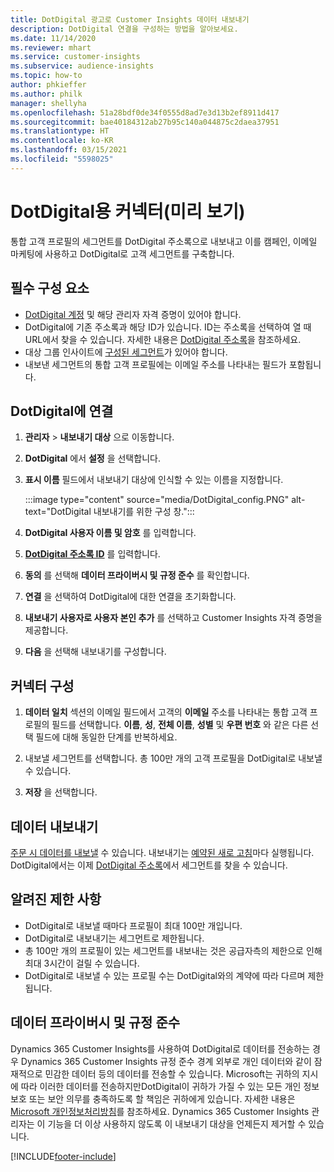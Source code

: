 ```yaml
---
title: DotDigital 광고로 Customer Insights 데이터 내보내기
description: DotDigital 연결을 구성하는 방법을 알아보세요.
ms.date: 11/14/2020
ms.reviewer: mhart
ms.service: customer-insights
ms.subservice: audience-insights
ms.topic: how-to
author: phkieffer
ms.author: philk
manager: shellyha
ms.openlocfilehash: 51a28bdf0de34f0555d8ad7e3d13b2ef8911d417
ms.sourcegitcommit: bae40184312ab27b95c140a044875c2daea37951
ms.translationtype: HT
ms.contentlocale: ko-KR
ms.lasthandoff: 03/15/2021
ms.locfileid: "5598025"
---
```

# <a name="connector-for-dotdigital-preview"></a>DotDigital용 커넥터(미리 보기)

통합 고객 프로필의 세그먼트를 DotDigital 주소록으로 내보내고 이를 캠페인, 이메일 마케팅에 사용하고 DotDigital로 고객 세그먼트를 구축합니다. 

## <a name="prerequisites"></a>필수 구성 요소

-   [DotDigital 계정](https://dotdigital.com/) 및 해당 관리자 자격 증명이 있어야 합니다.
-   DotDigital에 기존 주소록과 해당 ID가 있습니다. ID는 주소록을 선택하여 열 때 URL에서 찾을 수 있습니다. 자세한 내용은 [DotDigital 주소록](https://support.dotdigital.com/hc/articles/212211968-Creating-an-address-book)을 참조하세요.
-   대상 그룹 인사이트에 [구성된 세그먼트](segments.md)가 있어야 합니다.
-   내보낸 세그먼트의 통합 고객 프로필에는 이메일 주소를 나타내는 필드가 포함됩니다.

## <a name="connect-to-dotdigital"></a>DotDigital에 연결

1. **관리자** > **내보내기 대상** 으로 이동합니다.

1. **DotDigital** 에서 **설정** 을 선택합니다.

1. **표시 이름** 필드에서 내보내기 대상에 인식할 수 있는 이름을 지정합니다.

   :::image type="content" source="media/DotDigital_config.PNG" alt-text="DotDigital 내보내기를 위한 구성 창.":::

1. **DotDigital 사용자 이름 및 암호** 를 입력합니다.

1. **[DotDigital 주소록 ID](https://support.dotdigital.com/hc/articles/212211968-Creating-an-address-book)** 를 입력합니다.

1. **동의** 를 선택해 **데이터 프라이버시 및 규정 준수** 를 확인합니다.

1. **연결** 을 선택하여 DotDigital에 대한 연결을 초기화합니다.

1. **내보내기 사용자로 사용자 본인 추가** 를 선택하고 Customer Insights 자격 증명을 제공합니다.

1. **다음** 을 선택해 내보내기를 구성합니다.

## <a name="configure-the-connector"></a>커넥터 구성

1. **데이터 일치** 섹션의 이메일 필드에서 고객의 **이메일** 주소를 나타내는 통합 고객 프로필의 필드를 선택합니다. **이름**, **성**, **전체 이름**, **성별** 및 **우편 번호** 와 같은 다른 선택 필드에 대해 동일한 단계를 반복하세요.

1. 내보낼 세그먼트를 선택합니다. 총 100만 개의 고객 프로필을 DotDigital로 내보낼 수 있습니다.

1. **저장** 을 선택합니다.

## <a name="export-the-data"></a>데이터 내보내기

[주문 시 데이터를 내보낼](export-destinations.md) 수 있습니다. 내보내기는 [예약된 새로 고침](system.md#schedule-tab)마다 실행됩니다. DotDigital에서는 이제 [DotDigital 주소록](https://support.dotdigital.com/hc/articles/212211968-Creating-an-address-book)에서 세그먼트를 찾을 수 있습니다.

## <a name="known-limitations"></a>알려진 제한 사항

- DotDigital로 내보낼 때마다 프로필이 최대 100만 개입니다.
- DotDigital로 내보내기는 세그먼트로 제한됩니다.
- 총 100만 개의 프로필이 있는 세그먼트를 내보내는 것은 공급자측의 제한으로 인해 최대 3시간이 걸릴 수 있습니다. 
- DotDigital로 내보낼 수 있는 프로필 수는 DotDigital와의 계약에 따라 다르며 제한됩니다.

## <a name="data-privacy-and-compliance"></a>데이터 프라이버시 및 규정 준수

Dynamics 365 Customer Insights를 사용하여 DotDigital로 데이터를 전송하는 경우 Dynamics 365 Customer Insights 규정 준수 경계 외부로 개인 데이터와 같이 잠재적으로 민감한 데이터 등의 데이터를 전송할 수 있습니다. Microsoft는 귀하의 지시에 따라 이러한 데이터를 전송하지만DotDigital이 귀하가 가질 수 있는 모든 개인 정보 보호 또는 보안 의무를 충족하도록 할 책임은 귀하에게 있습니다. 자세한 내용은 [Microsoft 개인정보처리방침](https://go.microsoft.com/fwlink/?linkid=396732)를 참조하세요.
Dynamics 365 Customer Insights 관리자는 이 기능을 더 이상 사용하지 않도록 이 내보내기 대상을 언제든지 제거할 수 있습니다.


[!INCLUDE[footer-include](../includes/footer-banner.md)]
